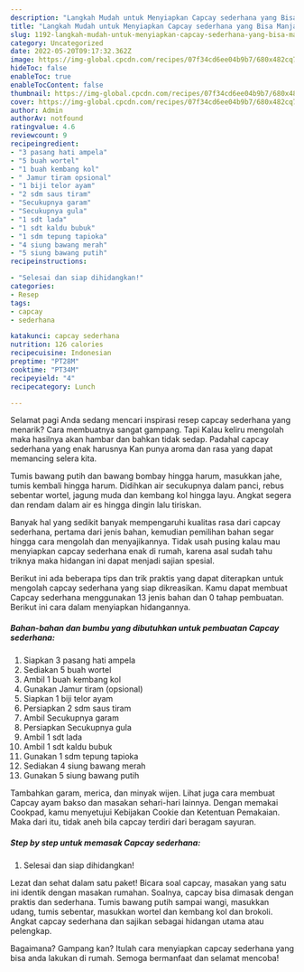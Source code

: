 ```yaml
---
description: "Langkah Mudah untuk Menyiapkan Capcay sederhana yang Bisa Manjain Lidah"
title: "Langkah Mudah untuk Menyiapkan Capcay sederhana yang Bisa Manjain Lidah"
slug: 1192-langkah-mudah-untuk-menyiapkan-capcay-sederhana-yang-bisa-manjain-lidah
category: Uncategorized
date: 2022-05-20T09:17:32.362Z
image: https://img-global.cpcdn.com/recipes/07f34cd6ee04b9b7/680x482cq70/capcay-sederhana-foto-resep-utama.jpg
hideToc: false
enableToc: true
enableTocContent: false
thumbnail: https://img-global.cpcdn.com/recipes/07f34cd6ee04b9b7/680x482cq70/capcay-sederhana-foto-resep-utama.jpg
cover: https://img-global.cpcdn.com/recipes/07f34cd6ee04b9b7/680x482cq70/capcay-sederhana-foto-resep-utama.jpg
author: Admin
authorAv: notfound
ratingvalue: 4.6
reviewcount: 9
recipeingredient:
- "3 pasang hati ampela"
- "5 buah wortel"
- "1 buah kembang kol"
- " Jamur tiram opsional"
- "1 biji telor ayam"
- "2 sdm saus tiram"
- "Secukupnya garam"
- "Secukupnya gula"
- "1 sdt lada"
- "1 sdt kaldu bubuk"
- "1 sdm tepung tapioka"
- "4 siung bawang merah"
- "5 siung bawang putih"
recipeinstructions:

- "Selesai dan siap dihidangkan!"
categories:
- Resep
tags:
- capcay
- sederhana

katakunci: capcay sederhana 
nutrition: 126 calories
recipecuisine: Indonesian
preptime: "PT28M"
cooktime: "PT34M"
recipeyield: "4"
recipecategory: Lunch

---
```



Selamat pagi Anda sedang mencari inspirasi resep capcay sederhana yang menarik? Cara membuatnya sangat gampang. Tapi Kalau keliru mengolah maka hasilnya akan hambar dan bahkan tidak sedap. Padahal capcay sederhana yang enak harusnya Kan punya aroma dan rasa yang dapat memancing selera kita.


Tumis bawang putih dan bawang bombay hingga harum, masukkan jahe, tumis kembali hingga harum. Didihkan air secukupnya dalam panci, rebus sebentar wortel, jagung muda dan kembang kol hingga layu. Angkat segera dan rendam dalam air es hingga dingin lalu tiriskan.

Banyak hal yang sedikit banyak mempengaruhi kualitas rasa dari capcay sederhana, pertama dari jenis bahan, kemudian pemilihan bahan segar hingga cara mengolah dan menyajikannya. Tidak usah pusing kalau mau menyiapkan capcay sederhana enak di rumah, karena asal sudah tahu triknya maka hidangan ini dapat menjadi sajian spesial.


Berikut ini ada beberapa tips dan trik praktis yang dapat diterapkan untuk mengolah capcay sederhana yang siap dikreasikan. Kamu dapat membuat Capcay sederhana menggunakan 13 jenis bahan dan 0 tahap pembuatan. Berikut ini cara dalam menyiapkan hidangannya.

<!--inarticleads1-->

##### Bahan-bahan dan bumbu yang dibutuhkan untuk pembuatan Capcay sederhana:

1. Siapkan 3 pasang hati ampela
1. Sediakan 5 buah wortel
1. Ambil 1 buah kembang kol
1. Gunakan  Jamur tiram (opsional)
1. Siapkan 1 biji telor ayam
1. Persiapkan 2 sdm saus tiram
1. Ambil Secukupnya garam
1. Persiapkan Secukupnya gula
1. Ambil 1 sdt lada
1. Ambil 1 sdt kaldu bubuk
1. Gunakan 1 sdm tepung tapioka
1. Sediakan 4 siung bawang merah
1. Gunakan 5 siung bawang putih


Tambahkan garam, merica, dan minyak wijen. Lihat juga cara membuat Capcay ayam bakso dan masakan sehari-hari lainnya. Dengan memakai Cookpad, kamu menyetujui Kebijakan Cookie dan Ketentuan Pemakaian. Maka dari itu, tidak aneh bila capcay terdiri dari beragam sayuran. 

<!--inarticleads2-->

##### Step by step untuk memasak Capcay sederhana:


1. Selesai dan siap dihidangkan!

Lezat dan sehat dalam satu paket! Bicara soal capcay, masakan yang satu ini identik dengan masakan rumahan. Soalnya, capcay bisa dimasak dengan praktis dan sederhana. Tumis bawang putih sampai wangi, masukkan udang, tumis sebentar, masukkan wortel dan kembang kol dan brokoli. Angkat capcay sederhana dan sajikan sebagai hidangan utama atau pelengkap. 

Bagaimana? Gampang kan? Itulah cara menyiapkan capcay sederhana yang bisa anda lakukan di rumah. Semoga bermanfaat dan selamat mencoba!
